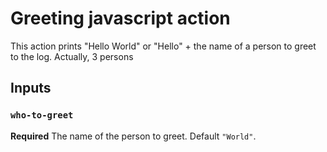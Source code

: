 # Greeting javascript action

This action prints "Hello World" or "Hello" + the name of a person to greet to the log. Actually, 3 persons

## Inputs

### `who-to-greet`

**Required** The name of the person to greet. Default `"World"`.
